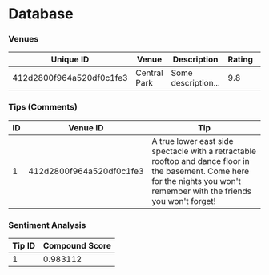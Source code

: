 # Database

### Venues

| Unique ID                | Venue        | Description         | Rating | Lat               | Long               | Thumbnail             |
| ------------------------ | ------------ | ------------------- | ------ | ----------------- | ------------------ | --------------------- |
| 412d2800f964a520df0c1fe3 | Central Park | Some description... | 9.8    | 40.78408342593807 | -73.96485328674316 | someurl/thumbnail.jpg |

### Tips (Comments)

| ID | Venue ID                 | Tip     |
| -- | -------------------------| ------- |
| 1  | 412d2800f964a520df0c1fe3 | A true lower east side spectacle with a retractable rooftop and dance floor in the basement. Come here for the nights you won't remember with the friends you won't forget! |

### Sentiment Analysis

| Tip ID | Compound Score |
| ------ | -------------- |
| 1      | 0.983112       |
